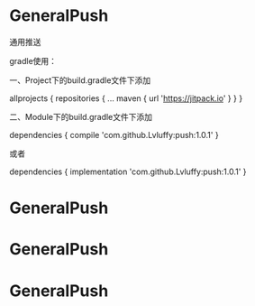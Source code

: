# GeneralPush
通用推送

gradle使用：

一、Project下的build.gradle文件下添加

allprojects {
    repositories {
      ...
      maven { url 'https://jitpack.io' }
    }
}

二、Module下的build.gradle文件下添加

dependencies {
          compile 'com.github.Lvluffy:push:1.0.1'
}

或者

dependencies {
          implementation 'com.github.Lvluffy:push:1.0.1'
}
# GeneralPush
# GeneralPush
# GeneralPush
